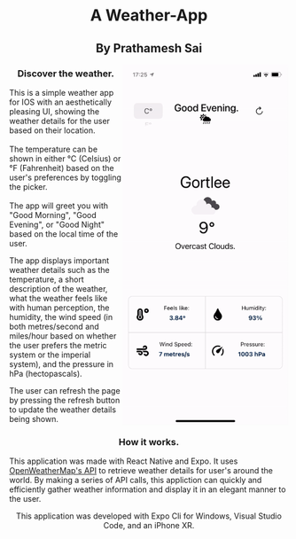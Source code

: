 # <h1 align="center">A Weather-App</h1>
<h2 align="center">By Prathamesh Sai</h2>
<img src="app-demo.gif" width="300" align="right"/>
<h3 align="center">Discover the weather.</h3>
<p>This is a simple weather app for IOS with an aesthetically pleasing UI, showing the weather details for the user based on their location. <br><br> The temperature can be shown in either °C (Celsius) or °F (Fahrenheit) based on the user's preferences by toggling the picker. <br><br> The app will greet you with "Good Morning", "Good Evening", or "Good Night" based on the local time of the user.</p>
<p>The app displays important weather details such as the temperature, a short description of the weather, what the weather feels like with human perception, the humidity, the wind speed (in both metres/second and miles/hour based on whether the user prefers the metric system or the  imperial system), and the pressure in hPa (hectopascals). </p>
<p>The user can refresh the page by pressing the refresh button to update the weather details being shown.</p>

<h3 align="center">How it works.</h3>
<p>This application was made with React Native and Expo. It uses <a href="https://openweathermap.org/api">OpenWeatherMap's API</a> to retrieve weather details for user's around the world. By making a series of API calls, this appliction can quickly and efficiently gather weather information and display it in an elegant manner to the user.</p>
<p align="center">This application was developed with Expo Cli for Windows, Visual Studio Code, and an iPhone XR. </p>
